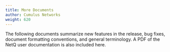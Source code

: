 ```yaml
---
title: More Documents
author: Cumulus Networks
weight: 620
---
```

The following documents summarize new features in the release, bug fixes, document formatting conventions, and general terminology. A PDF of the NetQ user documentation is also included here.
